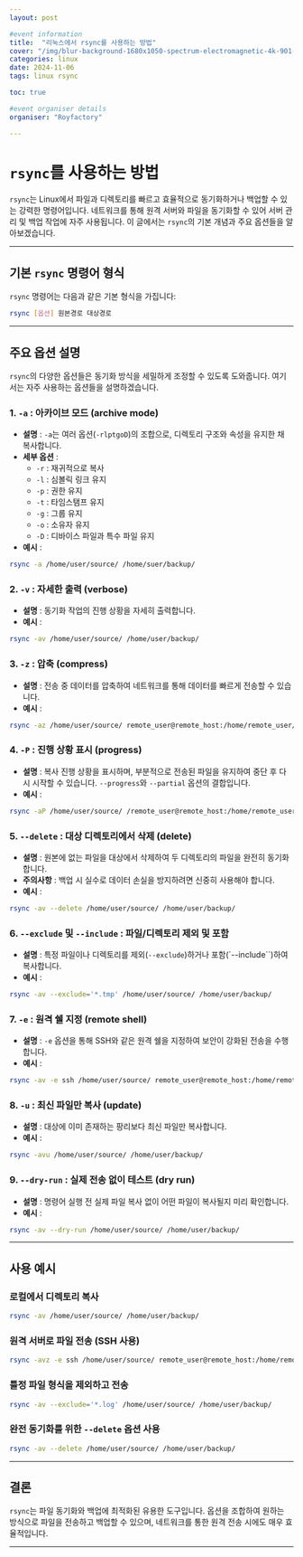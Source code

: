 ```yaml
---
layout: post

#event information
title:  "리눅스에서 rsync를 사용하는 방법"
cover: "/img/blur-background-1680x1050-spectrum-electromagnetic-4k-901-1.jpg"
categories: linux
date: 2024-11-06
tags: linux rsync

toc: true

#event organiser details
organiser: "Royfactory"

---
```


# `rsync`를 사용하는 방법

`rsync`는 Linux에서 파일과 디렉토리를 빠르고 효율적으로 동기화하거나 백업할 수 있는 강력한 명령어입니다. 네트워크를 통해 원격 서버와 파일을 동기화할 수 있어 서버 관리 및 백업 작업에 자주 사용됩니다. 이 글에서는 `rsync`의 기본 개념과 주요 옵션들을 알아보겠습니다.

---

## 기본 `rsync` 명령어 형식

`rsync` 명령어는 다음과 같은 기본 형식을 가집니다:

```bash
rsync [옵션] 원본경로 대상경로
```

---

## 주요 옵션 설명

`rsync`의 다양한 옵션들은 동기화 방식을 세밀하게 조정할 수 있도록 도와줍니다. 여기서는 자주 사용하는 옵션들을 설명하겠습니다.

### 1. `-a` : 아카이브 모드 (archive mode)

- **설명** : `-a`는 여러 옵션(`-rlptgoD`)의 조합으로, 디렉토리 구조와 속성을 유지한 채 복사합니다.
- **세부 옵션** :
  - `-r` : 재귀적으로 복사
  - `-l` : 심볼릭 링크 유지
  - `-p` : 권한 유지
  - `-t` : 타임스탬프 유지
  - `-g` : 그룹 유지
  - `-o` : 소유자 유지
  - `-D` : 디바이스 파일과 특수 파일 유지
- **예시** :
```bash
rsync -a /home/user/source/ /home/suer/backup/
```

### 2. `-v` : 자세한 출력 (verbose)

- **설명** : 동기화 작업의 진행 상황을 자세히 출력합니다.
- **예시** :
```bash
rsync -av /home/user/source/ /home/user/backup/
```

### 3. `-z` : 압축 (compress)

- **설명** : 전송 중 데이터를 압축하여 네트워크를 통해 데이터를 빠르게 전송할 수 있습니다.
- **예시** :
```bash
rsync -az /home/user/source/ remote_user@remote_host:/home/remote_user/backup/
```

### 4. `-P` : 진행 상황 표시 (progress)

- **설명** : 복사 진행 상황을 표시하며, 부분적으로 전송된 파일을 유지하여 중단 후 다시 시작할 수 있습니다. `--progress`와 `--partial` 옵션의 결합입니다.
- **예시** :
```bash
rsync -aP /home/user/source/ /remote_user@remote_host:/home/remote_user/backup/
```

### 5. `--delete` : 대상 디렉토리에서 삭제 (delete)

- **설명** : 원본에 없는 파일을 대상에서 삭제하여 두 디렉토리의 파일을 완전히 동기화합니다.
- **주의사항** : 백업 시 실수로 데이터 손실을 방지하려면 신중히 사용해야 합니다.
- **예시** :
```bash
rsync -av --delete /home/user/source/ /home/user/backup/
```

### 6. `--exclude` 및 `--include` : 파일/디렉토리 제외 및 포함
- **설명** : 특정 파일이나 디렉토리를 제외(`--exclude`)하거나 포함(`--include``)하여 복사합니다.
- **예시** :
```bash
rsync -av --exclude='*.tmp' /home/user/source/ /home/user/backup/
```

### 7. `-e` : 원격 쉘 지정 (remote shell)
- **설명** : `-e` 옵션을 통해 SSH와 같은 원격 쉘을 지정하여 보안이 강화된 전송을 수행합니다.
- **예시** :
```bash
rsync -av -e ssh /home/user/source/ remote_user@remote_host:/home/remote_user/backup/
```

### 8. `-u` : 최신 파일만 복사 (update)
- **설명** : 대상에 이미 존재하는 팡리보다 최신 파일만 복사합니다.
- **예시** :
```bash
rsync -avu /home/user/source/ /home/user/backup/
```

### 9. `--dry-run` : 실제 전송 없이 테스트 (dry run)
- **설명** : 명령어 실행 전 실제 파일 복사 없이 어떤 파일이 복사될지 미리 확인합니다.
- **예시** :
```bash
rsync -av --dry-run /home/user/source/ /home/user/backup/
```

---

## 사용 예시

### 로컬에서 디렉토리 복사

```bash
rsync -av /home/user/source/ /home/user/backup/
```

### 원격 서버로 파일 전송 (SSH 사용)

```bash
rsync -avz -e ssh /home/user/source/ remote_user@remote_host:/home/remote_user/backup/
```

### 틀정 파일 형식을 제외하고 전송

```bash
rsync -av --exclude='*.log' /home/user/source/ /home/user/backup/
```

### 완전 동기화를 위한 `--delete` 옵션 사용

```bash
rsync -av --delete /home/user/source/ /home/user/backup/
```

---

## 결론

`rsync`는 파일 동기화와 백업에 최적화된 유용한 도구입니다. 옵션을 조합하여 원하는 방식으로 파일을 전송하고 백업할 수 있으며, 네트워크를 통한 원격 전송 시에도 매우 효율적입니다.

---

